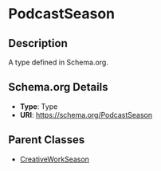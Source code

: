 # PodcastSeason

## Description
A type defined in Schema.org.

## Schema.org Details
- **Type**: Type
- **URI**: https://schema.org/PodcastSeason

## Parent Classes
- [CreativeWorkSeason](../CreativeWorkSeason.md)

